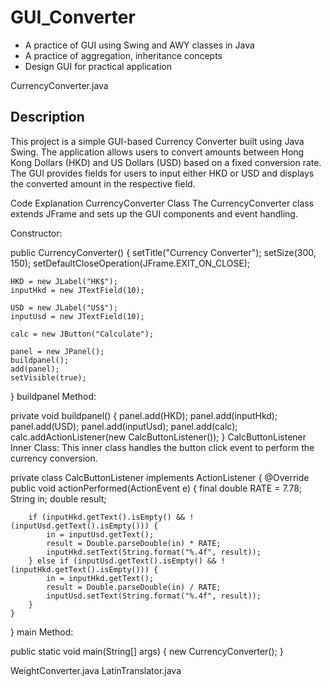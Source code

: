 # GUI_Converter
- A practice of GUI using Swing and AWY classes in Java
- A practice of aggregation, inheritance concepts
- Design GUI for practical application


CurrencyConverter.java
## Description
This project is a simple GUI-based Currency Converter built using Java Swing. The application allows users to convert amounts between Hong Kong Dollars (HKD) and US Dollars (USD) based on a fixed conversion rate. The GUI provides fields for users to input either HKD or USD and displays the converted amount in the respective field.

Code Explanation
CurrencyConverter Class
The CurrencyConverter class extends JFrame and sets up the GUI components and event handling.

Constructor:

public CurrencyConverter() {
    setTitle("Currency Converter");
    setSize(300, 150);
    setDefaultCloseOperation(JFrame.EXIT_ON_CLOSE);
    
    HKD = new JLabel("HK$");
    inputHkd = new JTextField(10);

    USD = new JLabel("US$");
    inputUsd = new JTextField(10);
    
    calc = new JButton("Calculate");
    
    panel = new JPanel();
    buildpanel();
    add(panel);
    setVisible(true);
}
buildpanel Method:

private void buildpanel() {
    panel.add(HKD);
    panel.add(inputHkd);
    panel.add(USD);
    panel.add(inputUsd);
    panel.add(calc);
    calc.addActionListener(new CalcButtonListener());
}
CalcButtonListener Inner Class: This inner class handles the button click event to perform the currency conversion.

private class CalcButtonListener implements ActionListener {
    @Override
    public void actionPerformed(ActionEvent e) {
        final double RATE = 7.78;
        String in;
        double result;
        
        if (inputHkd.getText().isEmpty() && !(inputUsd.getText().isEmpty())) {
            in = inputUsd.getText();
            result = Double.parseDouble(in) * RATE;
            inputHkd.setText(String.format("%.4f", result));
        } else if (inputUsd.getText().isEmpty() && !(inputHkd.getText().isEmpty())) {
            in = inputHkd.getText();
            result = Double.parseDouble(in) / RATE;
            inputUsd.setText(String.format("%.4f", result));
        }
    }
}
main Method:

public static void main(String[] args) {
    new CurrencyConverter();
}


WeightConverter.java 
LatinTranslator.java
